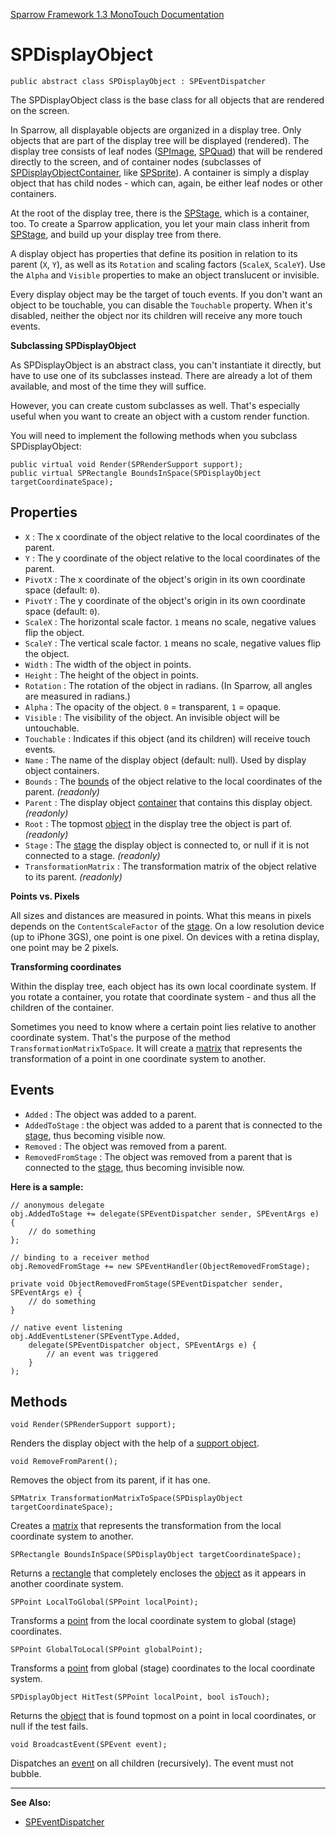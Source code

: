 [Sparrow Framework 1.3 MonoTouch Documentation](../index.md) 
# SPDisplayObject

	public abstract class SPDisplayObject : SPEventDispatcher
	
The SPDisplayObject class is the base class for all objects that are rendered on the screen.

In Sparrow, all displayable objects are organized in a display tree. Only objects that are part of the display tree will be displayed (rendered). The display tree consists of leaf nodes ([SPImage](SPImage.md), [SPQuad](SPQuad.md)) that will be rendered directly to the screen, and of container nodes (subclasses of [SPDisplayObjectContainer](SPDisplayObjectContainer.md), like [SPSprite](SPSprite.md)). A container is simply a display object that has child nodes - which can, again, be either leaf nodes or other containers. 

At the root of the display tree, there is the [SPStage](SPStage.md), which is a container, too. To create a Sparrow application, you let your main class inherit from [SPStage](SPStage.md), and build up your display tree from there.

A display object has properties that define its position in relation to its parent (`X`, `Y`), as well as its `Rotation` and scaling factors (`ScaleX`, `ScaleY`). Use the `Alpha` and `Visible` properties to make an object translucent or invisible.

Every display object may be the target of touch events. If you don't want an object to be touchable, you can disable the `Touchable` property. When it's disabled, neither the object nor its children will receive any more touch events.

**Subclassing SPDisplayObject**
 
As SPDisplayObject is an abstract class, you can't instantiate it directly, but have to use one of its subclasses instead. There are already a lot of them available, and most of the time they will suffice. 
 
However, you can create custom subclasses as well. That's especially useful when you want to create an object with a custom render function.
 
You will need to implement the following methods when you subclass SPDisplayObject:
 
	public virtual void Render(SPRenderSupport support);
	public virtual SPRectangle BoundsInSpace(SPDisplayObject targetCoordinateSpace);

## Properties

 - `X` : The x coordinate of the object relative to the local coordinates of the parent.
 - `Y` : The y coordinate of the object relative to the local coordinates of the parent.
 - `PivotX` : The x coordinate of the object's origin in its own coordinate space (default: `0`).
 - `PivotY` : The y coordinate of the object's origin in its own coordinate space (default: `0`).
 - `ScaleX` : The horizontal scale factor. `1` means no scale, negative values flip the object.
 - `ScaleY` : The vertical scale factor. `1` means no scale, negative values flip the object. 
 - `Width` : The width of the object in points.
 - `Height` : The height of the object in points.
 - `Rotation` : The rotation of the object in radians. (In Sparrow, all angles are measured in radians.)
 - `Alpha` : The opacity of the object. `0` = transparent, `1` = opaque.
 - `Visible` : The visibility of the object. An invisible object will be untouchable.
 - `Touchable` : Indicates if this object (and its children) will receive touch events.
 - `Name` : The name of the display object (default: null). Used by display object containers.
 - `Bounds` : The [bounds](SPRectangle.md) of the object relative to the local coordinates of the parent. *(readonly)*
 - `Parent` : The display object [container](SPDisplayObjectContainer.md) that contains this display object. *(readonly)*
 - `Root` : The topmost [object](SPDisplayObject.md) in the display tree the object is part of. *(readonly)*
 - `Stage` : The [stage](SPStage.md) the display object is connected to, or null if it is not connected to a stage. *(readonly)*
 - `TransformationMatrix` : The transformation matrix of the object relative to its parent. *(readonly)*
 
**Points vs. Pixels**
 
All sizes and distances are measured in points. What this means in pixels depends on the `ContentScaleFactor` of the [stage](SPStage.md). On a low resolution device (up to iPhone 3GS), one point is one pixel. On devices with a retina display, one point may be 2 pixels.

**Transforming coordinates**
 
Within the display tree, each object has its own local coordinate system. If you rotate a container, you rotate that coordinate system - and thus all the children of the container.
 
Sometimes you need to know where a certain point lies relative to another coordinate system. That's the purpose of the method `TransformationMatrixToSpace`. It will create a [matrix](SPMatrix.md) that represents the transformation of a point in one coordinate system to another. 

## Events

 - `Added` : The object was added to a parent. 
 - `AddedToStage` : the object was added to a parent that is connected to the [stage](SPStage.md), thus becoming visible now.
 - `Removed` : The object was removed from a parent. 
 - `RemovedFromStage` : The object was removed from a parent that is connected to the [stage](SPStage.md), thus becoming invisible now. 
 
**Here is a sample:**

	// anonymous delegate
	obj.AddedToStage += delegate(SPEventDispatcher sender, SPEventArgs e) {
		// do something
	}; 
	
	// binding to a receiver method
	obj.RemovedFromStage += new SPEventHandler(ObjectRemovedFromStage);
	
	private void ObjectRemovedFromStage(SPEventDispatcher sender, SPEventArgs e) {
		// do something
	}
	
	// native event listening
	obj.AddEventLstener(SPEventType.Added, 
	    delegate(SPEventDispatcher object, SPEventArgs e) {
	        // an event was triggered
	    }
	);

## Methods

	void Render(SPRenderSupport support);
		
Renders the display object with the help of a [support object](SPRenderSupport.md). 

	void RemoveFromParent();

Removes the object from its parent, if it has one.
		
	SPMatrix TransformationMatrixToSpace(SPDisplayObject targetCoordinateSpace);

Creates a [matrix](SPMatrix.md) that represents the transformation from the local coordinate system to another.

	SPRectangle BoundsInSpace(SPDisplayObject targetCoordinateSpace);

Returns a [rectangle](SPRectangle.md) that completely encloses the [object](SPDisplayObject.md) as it appears in another coordinate system.

	SPPoint LocalToGlobal(SPPoint localPoint);

Transforms a [point](SPPoint.md) from the local coordinate system to global (stage) coordinates.
		
	SPPoint GlobalToLocal(SPPoint globalPoint);

Transforms a [point](SPPoint.md) from global (stage) coordinates to the local coordinate system.

	SPDisplayObject HitTest(SPPoint localPoint, bool isTouch);
		
Returns the [object](SPDisplayObject) that is found topmost on a point in local coordinates, or null if the test fails.

	void BroadcastEvent(SPEvent event);

Dispatches an [event](SPEvent.md) on all children (recursively). The event must not bubble.

---	
 
**See Also:**
 
 - [SPEventDispatcher](SPEventDispatcher.md)
